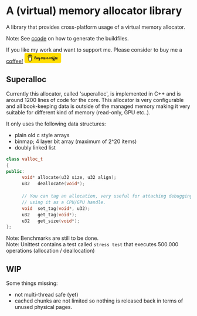 # A (virtual) memory allocator library

A library that provides cross-platform usage of a virtual memory allocator.

Note: See [ccode](https://github.com/jurgen-kluft/ccode) on how to generate the buildfiles.

If you like my work and want to support me. Please consider to buy me a [coffee!](www.buymeacoffee.com/Jur93n)
<img src="bmacoffee.png" width="100">

## Superalloc

Currently this allocator, called 'superalloc', is implemented in C++ and is around 1200 lines 
of code for the core.
This allocator is very configurable and all book-keeping data is outside of the managed memory
making it very suitable for different kind of memory (read-only, GPU etc..).

It only uses the following data structures:

* plain old c style arrays
* binmap; 4 layer bit array (maximum of 2^20 items)
* doubly linked list

```c++
class valloc_t
{
public:
      void* allocate(u32 size, u32 align);
      u32   deallocate(void*);
      
      // You can tag an allocation, very useful for attaching debugging info to an allocation or
      // using it as a CPU/GPU handle.
      void  set_tag(void*, u32);
      u32   get_tag(void*);
      u32   get_size(void*);
};
```

Note: Benchmarks are still to be done.  
Note: Unittest contains a test called `stress test` that executes 500.000 operations (allocation / deallocation)

## WIP

Some things missing:

- not multi-thread safe (yet)
- cached chunks are not limited so nothing is released back in terms of unused physical pages. 

